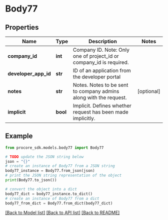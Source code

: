 # Body77


## Properties

Name | Type | Description | Notes
------------ | ------------- | ------------- | -------------
**company_id** | **int** | Company ID. Note: Only one of project_id or company_id is required. | 
**developer_app_id** | **str** | ID of an application from the developer portal | 
**notes** | **str** | Notes. Notes to be sent to company admins along with the request. | [optional] 
**implicit** | **bool** | Implicit. Defines whether request has been made implicitly. | 

## Example

```python
from procore_sdk.models.body77 import Body77

# TODO update the JSON string below
json = "{}"
# create an instance of Body77 from a JSON string
body77_instance = Body77.from_json(json)
# print the JSON string representation of the object
print(Body77.to_json())

# convert the object into a dict
body77_dict = body77_instance.to_dict()
# create an instance of Body77 from a dict
body77_from_dict = Body77.from_dict(body77_dict)
```
[[Back to Model list]](../README.md#documentation-for-models) [[Back to API list]](../README.md#documentation-for-api-endpoints) [[Back to README]](../README.md)


